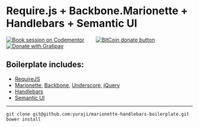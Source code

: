 # Require.js + Backbone.Marionette + Handlebars + Semantic UI

[![Book session on Codementor](https://cdn.codementor.io/badges/book_session_github.svg)](https://www.codementor.io/yurio) &nbsp;&nbsp;&nbsp;&nbsp;&nbsp;&nbsp;
[![BitCoin donate button](https://img.shields.io/badge/bitcoin-donate-yellow.svg)](https://www.coinbase.com/ylinnyk)
[![Donate with Gratipay](https://img.shields.io/gratipay/yuraji.svg)](https://gratipay.com/~yuraji/)

## Boilerplate includes:

* [RequireJS](http://requirejs.org/)
* [Marionette](http://marionettejs.com/), [Backbone](backbonejs.org), [Underscore](underscorejs.org), [jQuery](http://jquery.com/)
* [Handlebars](http://handlebarsjs.com/)
* [Semantic UI](http://semantic-ui.com/)

---
       

	git clone git@github.com:yuraji/marionette-handlebars-boilerplate.git
	bower install
